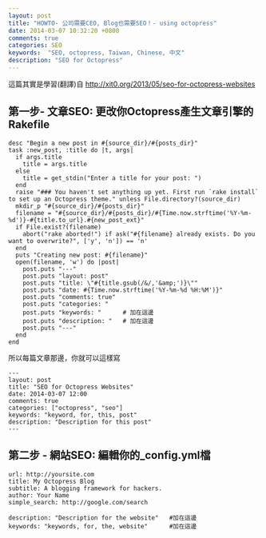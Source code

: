 ```yaml
---
layout: post
title: "HOWTO- 公司需要CEO, Blog也需要SEO！- using octopress"
date: 2014-03-07 10:32:20 +0800
comments: true
categories: SEO
keywords:  "SEO, octopress, Taiwan, Chinese, 中文"
description: "SEO for Octopress"
---
```


這篇其實是學習(翻譯)自
<http://xit0.org/2013/05/seo-for-octopress-websites>

## 第一步- 文章SEO: 更改你Octopress產生文章引擎的 Rakefile

    desc "Begin a new post in #{source_dir}/#{posts_dir}"
    task :new_post, :title do |t, args|
      if args.title
        title = args.title
      else
        title = get_stdin("Enter a title for your post: ")
      end
      raise "### You haven't set anything up yet. First run `rake install` to set up an Octopress theme." unless File.directory?(source_dir)
      mkdir_p "#{source_dir}/#{posts_dir}"
      filename = "#{source_dir}/#{posts_dir}/#{Time.now.strftime('%Y-%m-%d')}-#{title.to_url}.#{new_post_ext}"
      if File.exist?(filename)
        abort("rake aborted!") if ask("#{filename} already exists. Do you want to overwrite?", ['y', 'n']) == 'n'
      end
      puts "Creating new post: #{filename}"
      open(filename, 'w') do |post|
        post.puts "---"
        post.puts "layout: post"
        post.puts "title: \"#{title.gsub(/&/,'&amp;')}\""
        post.puts "date: #{Time.now.strftime('%Y-%m-%d %H:%M')}"
        post.puts "comments: true"
        post.puts "categories: "
        post.puts "keywords: "      # 加在這邊
        post.puts "description: "   # 加在這邊
        post.puts "---"
      end
    end

<!-- more -->

所以每篇文章那邊，你就可以這樣寫

    ---
    layout: post
    title: "SEO for Octopress Websites"
    date: 2014-03-07 12:00
    comments: true
    categories: ["octopress", "seo"]
    keywords: "keyword, for, this, post"
    description: "Description for this post"
    ---


## 第二步 - 網站SEO:  編輯你的_config.yml檔 

    url: http://yoursite.com
    title: My Octopress Blog
    subtitle: A blogging framework for hackers.
    author: Your Name
    simple_search: http://google.com/search

    description: "Description for the website"   #加在這邊
    keywords: "keywords, for, the, website"      #加在這邊



